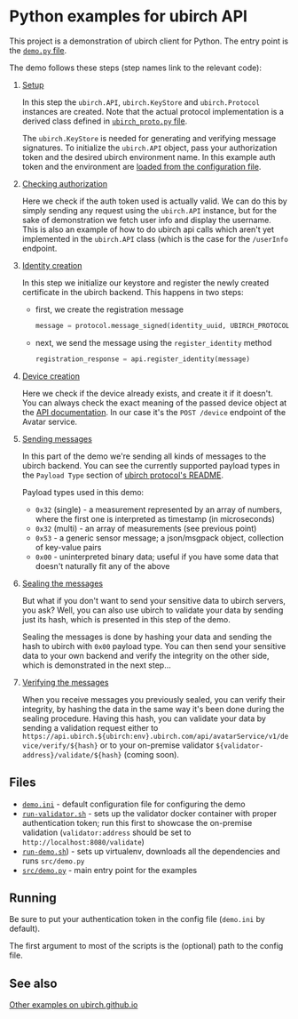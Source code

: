 # Python examples for ubirch API

This project is a demonstration of ubirch client for Python. The entry point is the [`demo.py` file](src/demo.py).

The demo follows these steps (step names link to the relevant code):
1) [Setup](https://github.com/ubirch/example-python/blob/master/src/demo.py#L22-L25)

    In this step the `ubirch.API`, `ubirch.KeyStore` and `ubirch.Protocol` instances are created. Note that the actual
    protocol implementation is a derived class defined in [`ubirch_proto.py` file](src/ubirch_proto.py).
    
    The `ubirch.KeyStore` is needed for generating and verifying message signatures. To initialize the `ubirch.API`
    object, pass your authorization token and the desired ubirch environment name. In this example auth token and
    the environment are [loaded from the configuration file](src/config.py). 

2) [Checking authorization](https://github.com/ubirch/example-python/blob/master/src/demo.py#L28-L41)

    Here we check if the auth token used is actually valid. We can do this by simply sending any request using the
    `ubirch.API` instance, but for the sake of demonstration we fetch user info and display the username. This is 
    also an example of how to do ubirch api calls which aren't yet implemented in the `ubirch.API` class (which
    is the case for the `/userInfo` endpoint.
    
3) [Identity creation](https://github.com/ubirch/example-python/blob/master/src/demo.py#L28-L41)

    In this step we initialize our keystore and register the newly created certificate in the ubirch backend.
    This happens in two steps: 
    * first, we create the registration message
        ```python
        message = protocol.message_signed(identity_uuid, UBIRCH_PROTOCOL_TYPE_REG, keystore.get_certificate(identity_uuid))
        ```
    * next, we send the message using the `register_identity` method
        ```python
        registration_response = api.register_identity(message)
        ```
        
4) [Device creation](https://github.com/ubirch/example-python/blob/master/src/demo.py#L64-L92)

    Here we check if the device already exists, and create it if it doesn't. You can always check the exact meaning of
    the passed device object at the [API documentation](http://developer.ubirch.com/docs/api/). In our case it's the
    `POST /device` endpoint of the Avatar service.
    
5) [Sending messages](https://github.com/ubirch/example-python/blob/master/src/demo.py#L96-L142)

    In this part of the demo we're sending all kinds of messages to the ubirch backend. You can see the currently
    supported payload types in the `Payload Type` section of 
    [ubirch protocol's README](https://github.com/ubirch/ubirch-protocol/blob/master/README.md).
    
    Payload types used in this demo:
    * `0x32` (single) - a measurement represented by an array of numbers, where the first one is interpreted as 
    timestamp (in microseconds)
    * `0x32` (multi) - an array of measurements (see previous point)
    * `0x53` - a generic sensor message; a json/msgpack object, collection of key-value pairs
    * `0x00` - uninterpreted binary data; useful if you have some data that doesn't naturally fit any of the above
    
6) [Sealing the messages](https://github.com/ubirch/example-python/blob/master/src/demo.py#L146-L175)

    But what if you don't want to send your sensitive data to ubirch servers, you ask? Well, you can also use ubirch
    to validate your data by sending just its hash, which is presented in this step of the demo. 
    
    Sealing the messages is done by hashing your data and sending the hash to ubirch with `0x00` payload type.
    You can then send your sensitive data to your own backend and verify the integrity on the other side, which
    is demonstrated in the next step...

7) [Verifying the messages](https://github.com/ubirch/example-python/blob/master/src/demo.py#L181-L203)

    When you receive messages you previously sealed, you can verify their integrity, by hashing the data in the 
    same way it's been done during the sealing procedure. Having this hash, you can validate your data by sending a
    validation request either to `https://api.ubirch.${ubirch:env}.ubirch.com/api/avatarService/v1/device/verify/${hash}`
    or to your on-premise validator `${validator-address}/validate/${hash}` (coming soon).

## Files
* [`demo.ini`](demo.ini) - default configuration file for configuring the demo
* [`run-validator.sh`](run-validator.sh) - sets up the validator docker container with proper authentication token; run 
this first to showcase the on-premise validation (`validator:address` should be set to `http://localhost:8080/validate`)
* [`run-demo.sh`](run-demo.sh)) - sets up virtualenv, downloads all the dependencies and runs `src/demo.py`
* [`src/demo.py`](src/demo.py) - main entry point for the examples 

## Running
Be sure to put your authentication token in the config file (`demo.ini` by default).

The first argument to most of the scripts is the (optional) path to the config file.

## See also
[Other examples on ubirch.github.io](ubirch.github.io/examples.html)